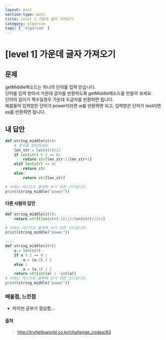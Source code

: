 ```yaml
---
layout: post
section-type: post
title: level 1.가운데 글자 가져오기
category: algorism
tags: [ 'algorism' ]
---
```


# [level 1] 가운데 글자 가져오기

## 문제

getMiddle메소드는 하나의 단어를 입력 받습니다.  
단어를 입력 받아서 가운데 글자를 반환하도록 getMiddle메소드를 만들어 보세요.  
단어의 길이가 짝수일경우 가운데 두글자를 반환하면 됩니다.  
예를들어 입력받은 단어가 power이라면 w를 반환하면 되고, 입력받은 단어가 test라면 es를 반환하면 됩니다.

## 내 답안

```python
def string_middle(str):
    # 함수를 완성하세요
    len_str = len(str)//2
    if len(str) % 2 == 0:
        return str[len_str-1:len_str+1]
    elif len(str) <= 0:
        return str
    else:
        return str[len_str]

# 아래는 테스트로 출력해 보기 위한 코드입니다.
print(string_middle("power"))
```

#### 다른 사람의 답안

```python
def string_middle(str):
    return str[(len(str)-1)//2:len(str)//2+1]

# 아래는 테스트로 출력해 보기 위한 코드입니다.
print(string_middle("power"))

----
def string_middle(str):
    a = len(str)
    if a % 2 == 0 :
        a = (a-2) / 2
    else :
        a = (a-1) / 2
    return str[int(a) : -int(a)]
# 아래는 테스트로 출력해 보기 위한 코드입니다.
print(string_middle("power"))
```

### 배울점, 느낀점

- 파이썬 공부가 절실함...

#### 출처
> <http://tryhelloworld.co.kr/challenge_codes/83>

